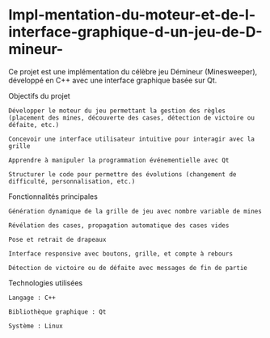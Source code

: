 # Impl-mentation-du-moteur-et-de-l-interface-graphique-d-un-jeu-de-D-mineur-
Ce projet est une implémentation du célèbre jeu Démineur (Minesweeper), développé en C++ avec une interface graphique basée sur Qt.

 Objectifs du projet

    Développer le moteur du jeu permettant la gestion des règles (placement des mines, découverte des cases, détection de victoire ou défaite, etc.)

    Concevoir une interface utilisateur intuitive pour interagir avec la grille

    Apprendre à manipuler la programmation événementielle avec Qt

    Structurer le code pour permettre des évolutions (changement de difficulté, personnalisation, etc.)

 Fonctionnalités principales

    Génération dynamique de la grille de jeu avec nombre variable de mines

    Révélation des cases, propagation automatique des cases vides

    Pose et retrait de drapeaux

    Interface responsive avec boutons, grille, et compte à rebours

    Détection de victoire ou de défaite avec messages de fin de partie

 Technologies utilisées

    Langage : C++

    Bibliothèque graphique : Qt

    Système : Linux 
